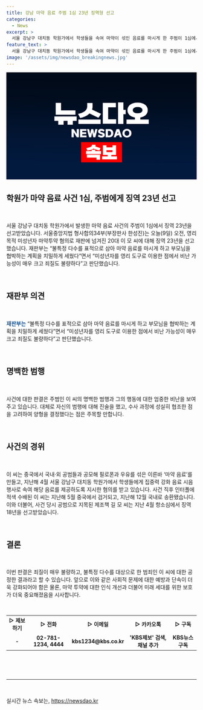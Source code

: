 ```yaml
---
title: 강남 마약 음료 주범 1심 23년 징역형 선고
categories:
  - News
excerpt: >
  서울 강남구 대치동 학원가에서 학생들을 속여 마약이 섞인 음료를 마시게 한 주범이 1심에서 징역 23년이 선고됐습니다. 서울중앙지법 형사합의34부(부장판사 한성진)는 영리 목적으로 미성년자를 대상으로 마약 음료를 제공하고 부모님을 협박한 이 모 씨에게 엄중한 처벌을 내린 것으로 밝혀졌습니다. 또한, 중국에서의 검거와 국내 송환까지의 경과도 담긴 기사입니다.
feature_text: >
  서울 강남구 대치동 학원가에서 학생들을 속여 마약이 섞인 음료를 마시게 한 주범이 1심에서 징역 23년이 선고됐습니다. 서울중앙지법 형사합의34부(부장판사 한성진)는 영리 목적으로 미성년자를 대상으로 마약 음료를 제공하고 부모님을 협박한 이 모 씨에게 엄중한 처벌을 내린 것으로 밝혀졌습니다. 또한, 중국에서의 검거와 국내 송환까지의 경과도 담긴 기사입니다.
image: '/assets/img/newsdao_breakingnews.jpg'
---
```


<p><img src="/assets/img/newsdao_breakingnews.jpg" alt="ontimetimes 속보" /></p>

<h2 data-ke-size="size26">학원가 마약 음료 사건 1심, 주범에게 징역 23년 선고</h2>

<p data-ke-size="size16">&nbsp;</p>

<p data-ke-size="size16">서울 강남구 대치동 학원가에서 발생한 마약 음료 사건의 주범이 1심에서 징역 23년을 선고받았습니다. 서울중앙지법 형사합의34부(부장판사 한성진)는 오늘(9일) 오전, 영리 목적 미성년자 마약투약 혐의로 재판에 넘겨진 20대 이 모 씨에 대해 징역 23년을 선고했습니다. 재판부는 “불특정 다수를 표적으로 삼아 마약 음료를 마시게 하고 부모님을 협박하는 계획을 치밀하게 세웠다”면서 “미성년자를 영리 도구로 이용한 점에서 비난 가능성이 매우 크고 죄질도 불량하다”고 판단했습니다.</p>

<p data-ke-size="size16">&nbsp;</p>

<h2 data-ke-size="size26">재판부 의견</h2>

<p data-ke-size="size16">&nbsp;</p>

<p data-ke-size="size16"><b><span style="color: #1a5490;">재판부는</span></b> “불특정 다수를 표적으로 삼아 마약 음료를 마시게 하고 부모님을 협박하는 계획을 치밀하게 세웠다”면서 “미성년자를 영리 도구로 이용한 점에서 비난 가능성이 매우 크고 죄질도 불량하다”고 판단했습니다.</p>

<p data-ke-size="size16">&nbsp;</p>

<h2 data-ke-size="size26">명백한 범행</h2>

<p data-ke-size="size16">&nbsp;</p>

<p data-ke-size="size16">사건에 대한 판결은 주범인 이 씨의 명백한 범행과 그의 행동에 대한 엄중한 비난을 보여주고 있습니다. 대체로 자신의 범행에 대해 진술을 했고, 수사 과정에 성실히 협조한 점을 고려하여 양형을 결정했다는 점은 주목할 만합니다.</p>

<p data-ke-size="size16">&nbsp;</p>

<h2 data-ke-size="size26">사건의 경위</h2>

<p data-ke-size="size16">&nbsp;</p>

<p data-ke-size="size16">이 씨는 중국에서 국내·외 공범들과 공모해 필로폰과 우유를 섞은 이른바 ‘마약 음료’를 만들고, 지난해 4월 서울 강남구 대치동 학원가에서 학생들에게 집중력 강화 음료 시음 행사로 속여 해당 음료를 제공하도록 지시한 혐의를 받고 있습니다. 사건 직후 인터폴에 적색 수배된 이 씨는 지난해 5월 중국에서 검거되고, 지난해 12월 국내로 송환됐습니다. 이와 더불어, 사건 당시 공범으로 지목된 제조책 길 모 씨는 지난 4월 항소심에서 징역 18년을 선고받았습니다.</p>

<p data-ke-size="size16">&nbsp;</p>

<h2 data-ke-size="size26">결론</h2>

<p data-ke-size="size16">&nbsp;</p>

<p data-ke-size="size16">이번 판결은 죄질이 매우 불량하고, 불특정 다수를 대상으로 한 범죄인 이 씨에 대한 공정한 결과라고 할 수 있습니다. 앞으로 이와 같은 사회적 문제에 대한 예방과 단속이 더욱 강화되어야 함은 물론, 마약 투약에 대한 인식 개선과 더불어 미래 세대를 위한 보호가 더욱 중요해졌음을 시사합니다.</p>

<p data-ke-size="size16">&nbsp;</p>

<table>
<tbody>
<tr>
<td style="text-align: center; height: 17px;"><b>▷ 제보하기</b></td>
<td style="text-align: center; height: 17px;"><b>▷ 전화</b></td>
<td style="text-align: center; height: 17px;"><b>▷ 이메일</b></td>
<td style="text-align: center; height: 17px;"><b>▷ 카카오톡</b></td>
<td style="text-align: center; height: 17px;"><b>▷ 구독</b></td>
</tr>
<tr>
<td style="text-align: center; height: 17px;"><b> -</b></td>
<td style="text-align: center; height: 17px;"><b>02-781-1234, 4444</b></td>
<td style="text-align: center; height: 17px;"><b>kbs1234@kbs.co.kr</b></td>
<td style="text-align: center; height: 17px;"><b>'KBS제보' 검색, 채널 추가</b></td>
<td style="text-align: center; height: 17px;"><b>KBS뉴스 구독</b></td>
</tr>
</tbody>
</table>

<p data-ke-size="size16">&nbsp;</p>

<p data-ke-size="size16">&nbsp;</p>

<hr>

<p data-ke-size="size16">&nbsp;</p>
실시간 뉴스 속보는, <a href="https://newsdao.kr" rel="dofollow">https://newsdao.kr</a>


